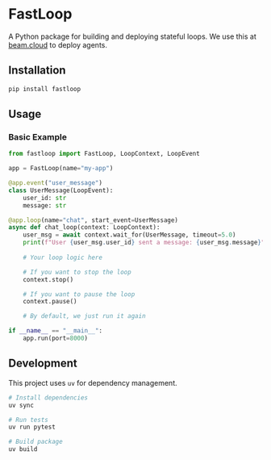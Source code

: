 # FastLoop

A Python package for building and deploying stateful loops. We use this at [beam.cloud](https://www.beam.cloud) to deploy agents.

## Installation

```bash
pip install fastloop
```

## Usage

### Basic Example

```python
from fastloop import FastLoop, LoopContext, LoopEvent

app = FastLoop(name="my-app")

@app.event("user_message")
class UserMessage(LoopEvent):
    user_id: str
    message: str

@app.loop(name="chat", start_event=UserMessage)
async def chat_loop(context: LoopContext):
    user_msg = await context.wait_for(UserMessage, timeout=5.0)
    print(f"User {user_msg.user_id} sent a message: {user_msg.message}")
    
    # Your loop logic here

    # If you want to stop the loop
    context.stop()

    # If you want to pause the loop
    context.pause()

    # By default, we just run it again

if __name__ == "__main__":
    app.run(port=8000)
```

## Development

This project uses `uv` for dependency management.

```bash
# Install dependencies
uv sync

# Run tests
uv run pytest

# Build package
uv build
```